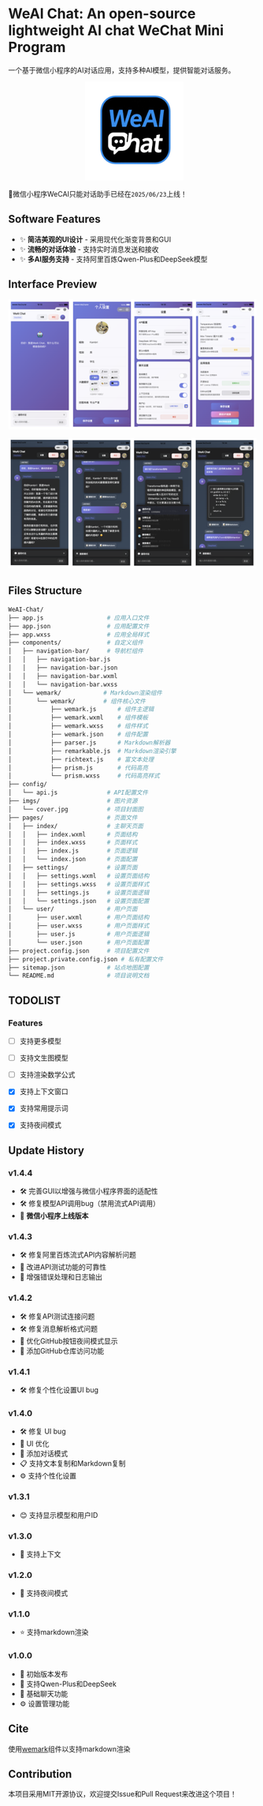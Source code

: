 # WeAI Chat: An open-source lightweight AI chat WeChat Mini Program

一个基于微信小程序的AI对话应用，支持多种AI模型，提供智能对话服务。

<div align="center">
  <a href="https://github.com/KaigeZheng/WeAI-Chat">
    <img alt="WeAI Chat" height="200px" src="https://github.com/KaigeZheng/WeAI-Chat/blob/main/imgs/icon.png">
  </a>
</div>

🚀微信小程序WeCAI只能对话助手已经在`2025/06/23`上线！

## Software Features

- ✨ **简洁美观的UI设计** - 采用现代化渐变背景和GUI
- ✨ **流畅的对话体验** - 支持实时消息发送和接收
- ✨ **多AI服务支持** - 支持阿里百炼Qwen-Plus和DeepSeek模型

## Interface Preview

![Software Preview in Normal Mode](imgs/cover_1.jpg)

![Software Preview in Night Mode](imgs/cover_2.jpg)

## Files Structure

```zsh
WeAI-Chat/
├── app.js                  # 应用入口文件
├── app.json                # 应用配置文件
├── app.wxss                # 应用全局样式
├── components/             # 自定义组件
│   ├── navigation-bar/     # 导航栏组件
│   │   ├── navigation-bar.js
│   │   ├── navigation-bar.json
│   │   ├── navigation-bar.wxml
│   │   └── navigation-bar.wxss
│   └── wemark/            # Markdown渲染组件
│       └── wemark/        # 组件核心文件
│           ├── wemark.js      # 组件主逻辑
│           ├── wemark.wxml    # 组件模板
│           ├── wemark.wxss    # 组件样式
│           ├── wemark.json    # 组件配置
│           ├── parser.js      # Markdown解析器
│           ├── remarkable.js  # Markdown渲染引擎
│           ├── richtext.js    # 富文本处理
│           ├── prism.js       # 代码高亮
│           └── prism.wxss     # 代码高亮样式
├── config/
│   └── api.js              # API配置文件
├── imgs/                   # 图片资源
│   └── cover.jpg           # 项目封面图
├── pages/                  # 页面文件
│   ├── index/              # 主聊天页面
│   │   ├── index.wxml      # 页面结构
│   │   ├── index.wxss      # 页面样式
│   │   ├── index.js        # 页面逻辑
│   │   └── index.json      # 页面配置
│   ├── settings/           # 设置页面
│   │   ├── settings.wxml   # 设置页面结构
│   │   ├── settings.wxss   # 设置页面样式
│   │   ├── settings.js     # 设置页面逻辑
│   │   └── settings.json   # 设置页面配置
│   └── user/               # 用户页面
│       ├── user.wxml       # 用户页面结构
│       ├── user.wxss       # 用户页面样式
│       ├── user.js         # 用户页面逻辑
│       └── user.json       # 用户页面配置
├── project.config.json     # 项目配置文件
├── project.private.config.json # 私有配置文件
├── sitemap.json            # 站点地图配置
└── README.md               # 项目说明文档
```

## TODOLIST

### Features

- [ ] 支持更多模型

- [ ] 支持文生图模型

- [ ] 支持渲染数学公式

- [x] 支持上下文窗口

- [x] 支持常用提示词

- [x] 支持夜间模式

## Update History

### v1.4.4

* 🛠️ 完善GUI以增强与微信小程序界面的适配性
* 🛠️ 修复模型API调用bug（禁用流式API调用）
* 🎉 **微信小程序上线版本**

### v1.4.3

* 🛠️ 修复阿里百炼流式API内容解析问题
* 🔧 改进API测试功能的可靠性
* 📝 增强错误处理和日志输出

### v1.4.2

* 🛠️ 修复API测试连接问题
* 🛠️ 修复消息解析格式问题
* 🎨 优化GitHub按钮夜间模式显示
* 🔗 添加GitHub仓库访问功能

### v1.4.1

- 🛠️ 修复个性化设置UI bug

### v1.4.0

- 🛠️ 修复 UI bug  
- 🎨 UI 优化  
- 🌟 添加对话模式  
- 📋 支持文本复制和Markdown复制  
- ⚙️ 支持个性化设置

### v1.3.1

- 😊 支持显示模型和用户ID

### v1.3.0

- 💬 支持上下文

### v1.2.0

- 🌃 支持夜间模式

### v1.1.0

- ⭐ 支持markdown渲染

### v1.0.0

- 🎉 初始版本发布
- 🤖 支持Qwen-Plus和DeepSeek
- 💬 基础聊天功能
- ⚙️ 设置管理功能

## Cite

使用[wemark](https://github.com/TooBug/wemark)组件以支持markdown渲染

## Contribution

本项目采用MIT开源协议，欢迎提交Issue和Pull Request来改进这个项目！ 
